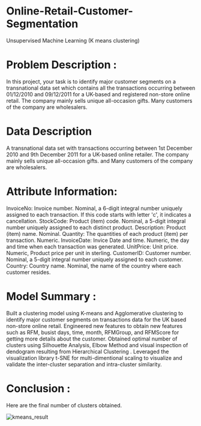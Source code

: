 # Online-Retail-Customer-Segmentation
Unsupervised Machine Learning (K means clustering)
# Problem Description :
In this project, your task is to identify major customer segments on a transnational data set which contains all the transactions occurring between 01/12/2010 and 09/12/2011 for a UK-based and registered non-store online retail. The company mainly sells unique all-occasion gifts. Many customers of the company are wholesalers.
# Data Description
A transnational data set with transactions occurring between 1st December 2010 and 9th December 2011 for a UK-based online retailer. The company mainly sells unique all-occasion gifts. and Many customers of the company are wholesalers.
# Attribute Information:
InvoiceNo: Invoice number. Nominal, a 6-digit integral number uniquely assigned to each transaction. If this code starts with letter 'c', it indicates a cancellation.
StockCode: Product (item) code. Nominal, a 5-digit integral number uniquely assigned to each distinct product.
Description: Product (item) name. Nominal.
Quantity: The quantities of each product (item) per transaction. Numeric.
InvoiceDate: Invice Date and time. Numeric, the day and time when each transaction was generated.
UnitPrice: Unit price. Numeric, Product price per unit in sterling.
CustomerID: Customer number. Nominal, a 5-digit integral number uniquely assigned to each customer.
Country: Country name. Nominal, the name of the country where each customer resides.

# Model Summary :
Built a clustering model using K-means and Agglomerative clustering to identify major customer segments on transactions data for the UK based non-store online retail.
Engineered new features to obtain new features such as RFM, busist days, time, month, RFMGroup, and RFMScore for getting more details about the customer.
Obtained optimal number of clusters using Silhouette Analysis, Elbow Method and visual inspection of dendogram resulting from Hierarchical Clustering .
Leveraged the visualization library t-SNE for multi-dimentional scaling to visualize and validate the inter-cluster separation and intra-cluster similarity.

# Conclusion :
Here are the final number of clusters obtained.

![kmeans_result](https://user-images.githubusercontent.com/91895282/182886775-99a8d94c-bd9a-420f-ad46-e5ab08578a97.jpg)
